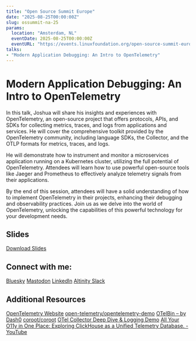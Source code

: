 ```yaml
---
title: "Open Source Summit Europe"
date: "2025-08-25T00:00:00Z"
slug: ossummit-na-25
params:
  location: "Amsterdam, NL"
  eventDate: 2025-08-25T00:00:00Z
  eventURL: "https://events.linuxfoundation.org/open-source-summit-europe/"
talks:
- "Modern Application Debugging: An Intro to OpenTelemetry"
---
```


# Modern Application Debugging: An Intro to OpenTelemetry

In this talk, Joshua will share his insights and experiences with OpenTelemetry, an open-source project that offers protocols, APIs, and SDKs for collecting metrics, traces, and logs from applications and services. He will cover the comprehensive toolkit provided by the OpenTelemetry community, including language SDKs, the Collector, and the OTLP formats for metrics, traces, and logs.

He will demonstrate how to instrument and monitor a microservices application running on a Kubernetes cluster, utilizing the full potential of OpenTelemetry. Attendees will learn how to use powerful open-source tools like Jaeger and Prometheus to effectively analyze telemetry signals from their applications.

By the end of this session, attendees will have a solid understanding of how to implement OpenTelemetry in their projects, enhancing their debugging and observability practices. Join us as we delve into the world of OpenTelemetry, unlocking the capabilities of this powerful technology for your development needs.

## Slides
[Download Slides](/slides/OSSEU25%20Modern%20Application%20Debugging%20-%20Josh%20Lee.pdf)

## Connect with me:
[Bluesky](https://bsky.app/profile/joshleecreates.bsky.social)
[Mastodon](https://hachyderm.io/@joshleecreates)
[LinkedIn](https://linkedin.com/in/joshuamlee)
[Altinity Slack](https://altinity.com/slack)

## Additional Resources
[OpenTelemetry Website](https://opentelemetry.io/)
[open-telemetry/opentelemetry-demo](https://github.com/open-telemetry/opentelemetry-demo)
[OTelBin – by Dash0](https://www.otelbin.io/)
[coroot/coroot](https://github.com/coroot/coroot)
[OTel Collector Deep Dive & Logging Demo](https://altinity.com/blog/an-introduction-to-the-opentelemetry-collector)
[All Your O11y in One Place: Exploring ClickHouse as a Unified Telemetry Database. - YouTube](https://www.youtube.com/watch?v=uDY_EsE47sA)
